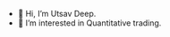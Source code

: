 - 👋 Hi, I’m Utsav Deep.
- 👀 I’m interested in Quantitative trading.
<!--Just checking if this gets added to my git history.
<!---
Utd04/Utd04 is a ✨ special ✨ repository because its `README.md` (this file) appears on your GitHub profile.
You can click the Preview link to take a look at your changes.
I can keep changing this for like forever
Haha you didnt see that cmoing did you.
Noooo
--->
